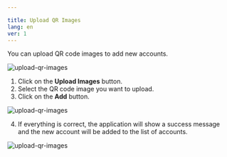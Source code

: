 ```yaml
---

title: Upload QR Images
lang: en
ver: 1
---
```


You can upload QR code images to add new accounts.

  ![upload-qr-images](/img/docs/add-qr-image.webp)

1. Click on the **Upload Images** button.
2. Select the QR code image you want to upload.
3. Click on the **Add** button.

  ![upload-qr-images](/img/docs/add-qr-image-qr.webp)

<!-- :::caution  
The QR code images should not be blurry or damaged, as this can make it difficult to read the code.
::: -->

4. If everything is correct, the application will show a success message and the new account will be added to the list of accounts.
  
  ![upload-qr-images](/img/docs/add-qr-image-success.webp)
